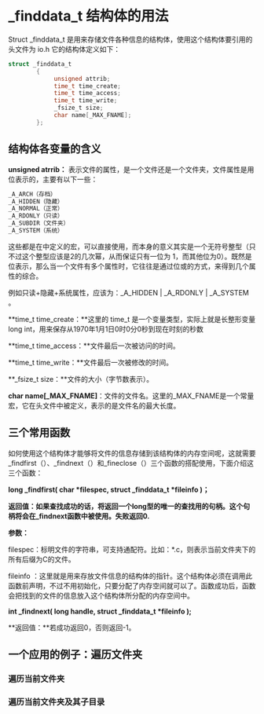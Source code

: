 # _finddata_t 结构体的用法

Struct _finddata_t 是用来存储文件各种信息的结构体，使用这个结构体要引用的头文件为 io.h 它的结构体定义如下：

```c++
struct _finddata_t
        {
             unsigned attrib;
             time_t time_create;
             time_t time_access;
             time_t time_write;
             _fsize_t size;
             char name[_MAX_FNAME];
        };
```

## **结构体各变量的含义**

**unsigned atrrib：** 表示文件的属性，是一个文件还是一个文件夹，文件属性是用位表示的，主要有以下一些：

```c++
_A_ARCH（存档）
_A_HIDDEN（隐藏）
_A_NORMAL（正常）
_A_RDONLY（只读）
_A_SUBDIR（文件夹）
_A_SYSTEM（系统）
```

这些都是在中定义的宏，可以直接使用，而本身的意义其实是一个无符号整型（只不过这个整型应该是2的几次幂，从而保证只有一位为 1，而其他位为0）。既然是位表示，那么当一个文件有多个属性时，它往往是通过位或的方式，来得到几个属性的综合。

例如只读+隐藏+系统属性，应该为：_A_HIDDEN | _A_RDONLY | _A_SYSTEM 。

**time_t time_create：**这里的 time_t 是一个变量类型，实际上就是长整形变量 long int，用来保存从1970年1月1日0时0分0秒到现在时刻的秒数

**time_t time_access：**文件最后一次被访问的时间。

**time_t time_write：**文件最后一次被修改的时间。

**_fsize_t size：**文件的大小（字节数表示）。

**char name[_MAX_FNAME]**：文件的文件名。这里的_MAX_FNAME是一个常量宏，它在头文件中被定义，表示的是文件名的最大长度。

## 三个常用函数

如何使用这个结构体才能够将文件的信息存储到该结构体的内存空间呢，这就需要_findfirst（）、_findnext（）和_fineclose（）三个函数的搭配使用，下面介绍这三个函数：

**long _**findfirst**( char \*filespec, struct _finddata_t \*fileinfo )；**

**返回值：如果查找成功的话，将返回一个long型的唯一的查找用的句柄。这个句柄将会在_findnext函数中被使用。失败返回0.**

 

**参数：**

filespec：标明文件的字符串，可支持通配符。比如：*.c，则表示当前文件夹下的所有后缀为C的文件。

fileinfo ：这里就是用来存放文件信息的结构体的指针。这个结构体必须在调用此函数前声明，不过不用初始化，只要分配了内存空间就可以了。函数成功后，函数会把找到的文件的信息放入这个结构体所分配的内存空间中。

 

**int _findnext( long handle, struct _finddata_t \*fileinfo );**

**返回值：**若成功返回0，否则返回-1。

## 一个应用的例子：遍历文件夹

### 遍历当前文件夹

### 遍历当前文件夹及其子目录


